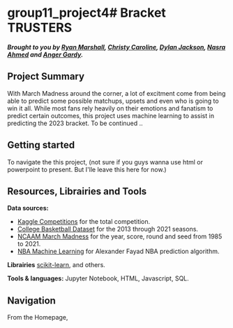 # group11_project4# Bracket TRUSTERS
**_Brought to you by [Ryan Marshall](https://github.com/ryanmarshall80), [Christy Caroline](https://github.com/Cchristy212), [Dylan Jackson](https://github.com/Dj09123), [Nasra Ahmed](https://github.com/ahmedna2) and [Anger Gardy](https://github.com/gardy738)._**

## Project Summary
With March Madness around the corner, a lot of excitment come from being able to predict some possible matchups, upsets and even who is going to win it all. While most fans rely heavily on their emotions and fanatism to predict certain outcomes, this project uses machine learning to assist in predicting the 2023 bracket. To be continued ..

## Getting started
To navigate the this project, (not sure if you guys wanna use html or powerpoint to present. But I'lle leave this here for now.)

## Resources, Librairies and Tools

**Data sources:**
* [Kaggle Competitions](https://www.kaggle.com/competitions) for the total competition.
* [College Basketball Dataset](https://www.kaggle.com/datasets/andrewsundberg/college-basketball-dataset) for the 2013 through 2021 seasons.
* [NCAAM March Madness]( https://www.kaggle.com/datasets/woodygilbertson/ncaam-march-madness-scores-19852021) for the year, score, round and seed from 1985 to 2021.
* [NBA Machine Learning](https://towardsdatascience.com/building-my-first-machine-learning-model-nba-prediction-algorithm-dee5c5bc4cc1) for Alexander Fayad NBA prediction algorithm.

**Librairies**
[scikit-learn](https://scikit-learn.org/stable/install.html), and others.

**Tools & languages:** 
Jupyter Notebook, HTML, Javascript, SQL.

## Navigation
From the Homepage, 

##




